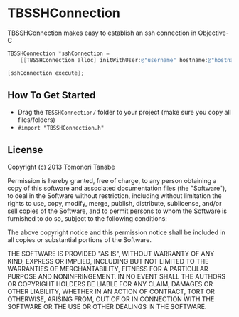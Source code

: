 TBSSHConnection
===============

TBSSHConnection makes easy to establish an ssh connection in Objective-C

```objective-c
TBSSHConnection *sshConnection = 
    [[TBSSHConnection alloc] initWithUser:@"username" hostname:@"hostname" port:22];

[sshConnection execute];
```

## How To Get Started
- Drag the `TBSSHConnection/` folder to your project (make sure you copy all files/folders)
- `#import "TBSSHConnection.h"`

## License
Copyright (c) 2013 Tomonori Tanabe

Permission is hereby granted, free of charge, to any person obtaining a copy of this software and associated documentation files (the "Software"), to deal in the Software without restriction, including without limitation the rights to use, copy, modify, merge, publish, distribute, sublicense, and/or sell copies of the Software, and to permit persons to whom the Software is furnished to do so, subject to the following conditions:

The above copyright notice and this permission notice shall be included in all copies or substantial portions of the Software.

THE SOFTWARE IS PROVIDED "AS IS", WITHOUT WARRANTY OF ANY KIND, EXPRESS OR IMPLIED, INCLUDING BUT NOT LIMITED TO THE WARRANTIES OF MERCHANTABILITY, FITNESS FOR A PARTICULAR PURPOSE AND NONINFRINGEMENT. IN NO EVENT SHALL THE AUTHORS OR COPYRIGHT HOLDERS BE LIABLE FOR ANY CLAIM, DAMAGES OR OTHER LIABILITY, WHETHER IN AN ACTION OF CONTRACT, TORT OR OTHERWISE, ARISING FROM, OUT OF OR IN CONNECTION WITH THE SOFTWARE OR THE USE OR OTHER DEALINGS IN THE SOFTWARE.
